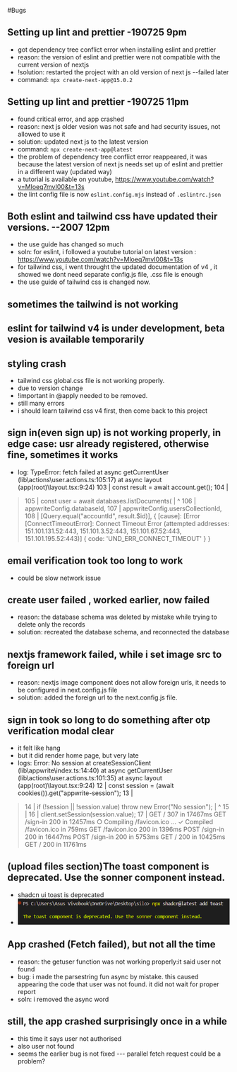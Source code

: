 #Bugs

## Setting up lint and prettier -190725 9pm

- got dependency tree conflict error when installing eslint and prettier
- reason: the version of eslint and prettier were not compatible with the current version of nextjs
- !solution: restarted the project with an old version of next js --failed later
- command: `npx create-next-app@15.0.2`  

## Setting up lint and prettier -190725 11pm

- found critical error, and app crashed
- reason: next js older vesion was not safe and had security issues, not allowed to use it
- solution: updated next js to the latest version
- command: `npx create-next-app@latest`
- the problem of dependency tree conflict error reappeared, it was because the latest version of next js needs set up of eslint and prettier in a different way (updated way)
- a tutorial is available on youtube, https://www.youtube.com/watch?v=Mloeq7mvI00&t=13s
- the lint config file is now `eslint.config.mjs` instead of `.eslintrc.json`

## Both eslint and tailwind css have updated their versions. --2007 12pm
- the use guide has changed so much
- soln: for eslint, i followed a youtube tutorial on latest version : https://www.youtube.com/watch?v=Mloeq7mvI00&t=13s
- for tailwind css, i went throught the updated documentation of v4 , it showed we dont need separate config.js file, .css file is enough 
- the use guide of tailwind css is changed now.

## sometimes the tailwind is not working

## eslint for tailwind v4 is under development, beta vesion is available temporarily

## styling crash
- tailwind css global.css file is not working properly.
- due to version change
- !important in @apply needed to be removed. 
- still many errors
- i should learn tailwind css v4 first, then come back to this project

## sign in(even sign up) is not working properly, in edge case: usr already registered, otherwise fine, sometimes it works
- log: TypeError: fetch failed
    at async getCurrentUser (lib\actions\user.actions.ts:105:17)
    at async layout (app\(root)\layout.tsx:9:24)
  103 |     const result = await account.get();
  104 |
> 105 |     const user = await databases.listDocuments(
      |                 ^
  106 |       appwriteConfig.databaseId,
  107 |       appwriteConfig.usersCollectionId,
  108 |       [Query.equal("accountId", result.$id)], {
  [cause]: [Error [ConnectTimeoutError]: Connect Timeout Error (attempted addresses: 151.101.131.52:443, 151.101.3.52:443, 151.101.67.52:443, 151.101.195.52:443)] {
    code: 'UND_ERR_CONNECT_TIMEOUT'
  }
}
## email verification took too long to work
- could be slow network issue

## create user failed , worked earlier, now failed
- reason: the database schema was deleted by mistake while trying to delete only the records
- solution: recreated the database schema, and reconnected the database
## nextjs framework failed, while i set image src to foreign url
- reason: nextjs image component does not allow foreign urls, it needs to be configured in next.config.js file
- solution: added the foreign url to the next.config.js file.

## sign in took so long to do something after otp verification modal clear
- it felt like hang
- but it did render home page, but very late
- logs: Error: No session
    at createSessionClient (lib\appwrite\index.ts:14:40)
    at async getCurrentUser (lib\actions\user.actions.ts:101:35)
    at async layout (app\(root)\layout.tsx:9:24)
  12 |   const session = (await cookies()).get("appwrite-session");
  13 |
> 14 |   if (!session || !session.value) throw new Error("No session");
     |                                        ^
  15 |
  16 |   client.setSession(session.value);
  17 |
 GET / 307 in 17467ms
 GET /sign-in 200 in 12457ms
 ○ Compiling /favicon.ico ...
 ✓ Compiled /favicon.ico in 759ms
 GET /favicon.ico 200 in 1396ms
 POST /sign-in 200 in 16447ms
 POST /sign-in 200 in 5753ms
 GET / 200 in 10425ms
 GET / 200 in 11761ms

 ## (upload files section)The toast component is deprecated. Use the sonner component instead.
 - shadcn ui toast is deprecated
 - ![alt text](image.png)

 ## App crashed (Fetch failed), but not all the time
 - reason: the getuser function was not working properly:it said user not found 
 - bug: i made the parsestring fun async by mistake. this caused appearing the code that user was not found. it did not wait for proper report
 - soln: i removed the async word

 ## still, the app crashed surprisingly once in a while
 - this time it says user not authorised
 - also user not found
 - seems the earlier bug is not fixed
 --- parallel fetch request could be a problem?
 